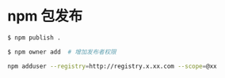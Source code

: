 # npm 包发布

```sh
$ npm publish .

$ npm owner add  # 增加发布者权限

npm adduser --registry=http://registry.x.xx.com --scope=@xx

```
